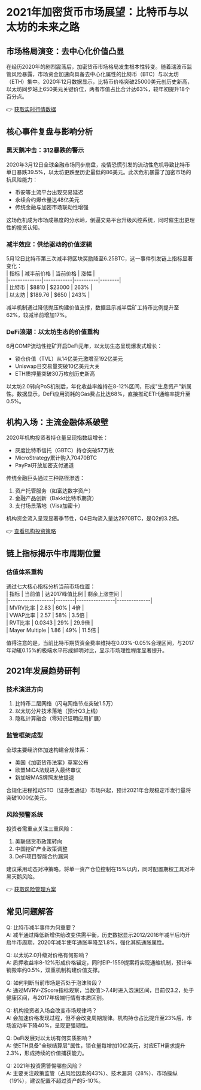 # 2021年加密货币市场展望：比特币与以太坊的未来之路

## 市场格局演变：去中心化价值凸显  
在经历2020年的剧烈震荡后，加密货币市场格局发生根本性转变。随着瑞波币监管风险暴露，市场资金加速向具备去中心化属性的比特币（BTC）与以太坊（ETH）集中。2020年12月数据显示，比特币价格突破25000美元创历史新高，以太坊同步站上650美元关键价位，两者市值占比合计达63%，较年初提升18个百分点。

👉 [获取实时行情数据](https://bit.ly/okx_welcome)

## 核心事件复盘与影响分析  
### 黑天鹅冲击：312暴跌的警示  
2020年3月12日全球金融市场同步崩盘，疫情恐慌引发的流动性危机导致比特币单日暴跌39.5%，以太坊更跌至历史最低的86美元。此次危机暴露了加密市场的抗风险能力：  
- 币安等主流平台出现交易延迟  
- 永续合约爆仓量达48亿美元  
- 传统金融与加密市场联动性增强  

这场危机成为市场成熟度的分水岭，倒逼交易平台升级风控系统，同时催生出更理性的投资认知。

### 减半效应：供给驱动的价值逻辑  
5月12日比特币第三次减半将区块奖励降至6.25BTC，这一事件引发链上指标显著变化：  
| 指标         | 减半前价格 | 当前价格 | 涨幅   |  
|--------------|------------|----------|--------|  
| 比特币       | $8810      | $23000   | 263%   |  
| 以太坊       | $189.76    | $650     | 243%   |  

减半机制通过降低抛压构建价值支撑，数据显示减半后矿工持币比例提升至62%，较减半前增加17%。

### DeFi浪潮：以太坊生态的价值重构  
6月COMP流动性挖矿开启DeFi元年，以太坊生态呈现爆发式增长：  
- 锁仓价值（TVL）从14亿美元激增至192亿美元  
- Uniswap日交易量突破10亿美元大关  
- ETH质押量突破30万枚创历史新高  

以太坊2.0转向PoS机制后，年化收益率维持在8-12%区间，形成"生息资产"新属性。数据显示，DeFi应用消耗的Gas费占比达68%，直接推动ETH通缩率提升至0.5%。

## 机构入场：主流金融体系破壁  
2020年机构投资者持仓量呈现指数级增长：  
- 灰度比特币信托（GBTC）持仓突破57万枚  
- MicroStrategy累计购入70470BTC  
- PayPal开放加密支付通道  

传统金融巨头通过三种路径渗透：  
1. 资产托管服务（如富达数字资产）  
2. 金融产品创新（Bakkt比特币期货）  
3. 支付场景落地（Visa加密卡）  

机构资金流入呈现显著季节性，Q4日均流入量达2970BTC，是Q2的3.2倍。

👉 [查看机构投资策略](https://bit.ly/okx_welcome)

## 链上指标揭示牛市周期位置  
### 估值体系重构  
通过七大核心指标分析当前市场位置：  
| 指标              | 当前值 | 达2017峰值比例 | 剩余上涨空间 |  
|-------------------|--------|----------------|--------------|  
| MVRV比率          | 2.83   | 60%            | 4倍          |  
| VWAP比率          | 2.57   | 58%            | 3.5倍        |  
| RVT比率           | 0.0343 | 29%            | 29.9倍       |  
| Mayer Multiple    | 1.86   | 49%            | 11.5倍       |  

值得注意的是，当前比特币期货资金费率维持在0.03%-0.05%合理区间，与2017年动辄0.15%的极端水平形成鲜明对比，显示市场理性程度显著提升。

## 2021年发展趋势研判  
### 技术演进方向  
1. 比特币二层网络（闪电网络节点突破1.5万）  
2. 以太坊分片技术落地（预计Q3上线）  
3. 隐私计算融合（零知识证明应用扩展）  

### 监管框架成型  
全球主要经济体加速构建合规体系：  
- 美国《加密货币法案》草案公布  
- 欧盟MiCA法规进入最终审议  
- 新加坡MAS牌照发放提速  

合规化进程推动STO（证券型通证）市场兴起，预计2021年合规稳定币发行量将突破1000亿美元。

### 风险预警系统  
投资者需重点关注三重风险：  
1. 美联储货币政策转向  
2. 中国挖矿产业政策调整  
3. DeFi项目智能合约漏洞  

建议采用动态对冲策略，将单一资产仓位控制在15%以内，同时配置期权工具对冲黑天鹅风险。

👉 [获取风险管理方案](https://bit.ly/okx_welcome)

## 常见问题解答  
Q: 比特币减半事件为何重要？  
A: 减半通过降低新增供给改变供需平衡，历史数据显示2012/2016年减半后均开启牛市周期，2020年减半使年通胀率降至1.8%，强化其抗通胀属性。

Q: 以太坊2.0升级对价格有何影响？  
A: 质押收益率8-12%形成价格锚定，同时EIP-1559提案将实现通缩机制，预计年销毁率约0.5%，双重机制构建价值支撑。

Q: 如何判断当前市场是否处于泡沫阶段？  
A: 通过MVRV-ZScore指标观察，当数值＞7.4时进入泡沫区间，目前仅3.2，处于健康区间，与2017年极端行情有本质区别。

Q: 机构投资者入场会改变市场规律吗？  
A: 会加速价格发现过程，但不会改变周期规律。机构持仓占比提升至23%后，市场波动率下降40%，呈现更强韧性。

Q: DeFi发展对以太坊有何实质影响？  
A: 使ETH具备"全球结算层"属性，锁仓量每增加10亿美元，对应ETH需求提升2.3%，形成持续的价值捕获能力。

Q: 2021年投资需警惕哪些风险？  
A: 主要关注政策监管（占风险因素的43%）、技术漏洞（28%）、市场操纵（19%），建议配置不超过资产的5-10%。
